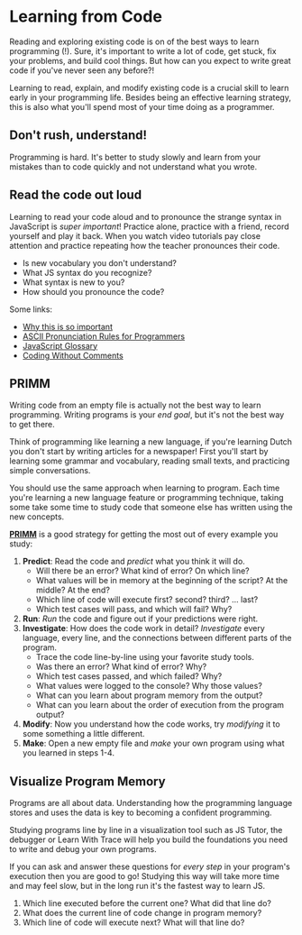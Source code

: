 # Learning from Code

Reading and exploring existing code is on of the best ways to learn programming
(!). Sure, it's important to write a lot of code, get stuck, fix your problems,
and build cool things. But how can you expect to write great code if you've
never seen any before?!

Learning to read, explain, and modify existing code is a crucial skill to learn
early in your programming life. Besides being an effective learning strategy,
this is also what you'll spend most of your time doing as a programmer.

## Don't rush, understand!

Programming is hard. It's better to study slowly and learn from your mistakes
than to code quickly and not understand what you wrote.

## Read the code out loud

Learning to read your code aloud and to pronounce the strange syntax in
JavaScript is _super important_! Practice alone, practice with a friend, record
yourself and play it back. When you watch video tutorials pay close attention
and practice repeating how the teacher pronounces their code.

- Is new vocabulary you don't understand?
- What JS syntax do you recognize?
- What syntax is new to you?
- How should you pronounce the code?

Some links:

- [Why this is so important](https://www.youtube.com/watch?v=g1ib43q3uXQ&feature=youtu.be&t=1209)
- [ASCII Pronunciation Rules for Programmers](https://blog.codinghorror.com/ascii-pronunciation-rules-for-programmers/)
- [JavaScript Glossary](https://www.codecademy.com/articles/glossary-javascript)
- [Coding Without Comments](https://blog.codinghorror.com/coding-without-comments/)

## PRIMM

Writing code from an empty file is actually not the best way to learn
programming. Writing programs is your _end goal_, but it's not the best way to
get there.

Think of programming like learning a new language, if you're learning Dutch you
don't start by writing articles for a newspaper! First you'll start by learning
some grammar and vocabulary, reading small texts, and practicing simple
conversations.

You should use the same approach when learning to program. Each time you're
learning a new language feature or programming technique, taking some take some
time to study code that someone else has written using the new concepts.

[**PRIMM**](https://www.futurelearn.com/info/courses/secondary-programming-pedagogy/0/steps/68416)
is a good strategy for getting the most out of every example you study:

1. **Predict**: Read the code and _predict_ what you think it will do.
   - Will there be an error? What kind of error? On which line?
   - What values will be in memory at the beginning of the script? At the
     middle? At the end?
   - Which line of code will execute first? second? third? ... last?
   - Which test cases will pass, and which will fail? Why?
2. **Run**: _Run_ the code and figure out if your predictions were right.
3. **Investigate**: How does the code work in detail? _Investigate_ every
   language, every line, and the connections between different parts of the
   program.
   - Trace the code line-by-line using your favorite study tools.
   - Was there an error? What kind of error? Why?
   - Which test cases passed, and which failed? Why?
   - What values were logged to the console? Why those values?
   - What can you learn about program memory from the output?
   - What can you learn about the order of execution from the program output?
4. **Modify**: Now you understand how the code works, try _modifying_ it to some
   something a little different.
5. **Make**: Open a new empty file and _make_ your own program using what you
   learned in steps 1-4.

## Visualize Program Memory

Programs are all about data. Understanding how the programming language stores
and uses the data is key to becoming a confident programming.

Studying programs line by line in a visualization tool such as JS Tutor, the
debugger or Learn With Trace will help you build the foundations you need to
write and debug your own programs.

If you can ask and answer these questions for _every step_ in your program's
execution then you are good to go! Studying this way will take more time and may
feel slow, but in the long run it's the fastest way to learn JS.

1. Which line executed before the current one? What did that line do?
2. What does the current line of code change in program memory?
3. Which line of code will execute next? What will that line do?
